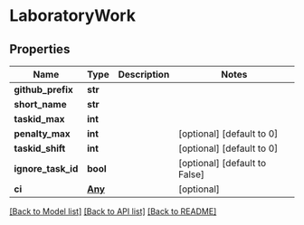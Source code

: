 # LaboratoryWork

## Properties
Name | Type | Description | Notes
------------ | ------------- | ------------- | -------------
**github_prefix** | **str** |  | 
**short_name** | **str** |  | 
**taskid_max** | **int** |  | 
**penalty_max** | **int** |  | [optional] [default to 0]
**taskid_shift** | **int** |  | [optional] [default to 0]
**ignore_task_id** | **bool** |  | [optional] [default to False]
**ci** | [**Any**](AnyOfarrayobject.md) |  | [optional] 

[[Back to Model list]](../README.md#documentation-for-models) [[Back to API list]](../README.md#documentation-for-api-endpoints) [[Back to README]](../README.md)


